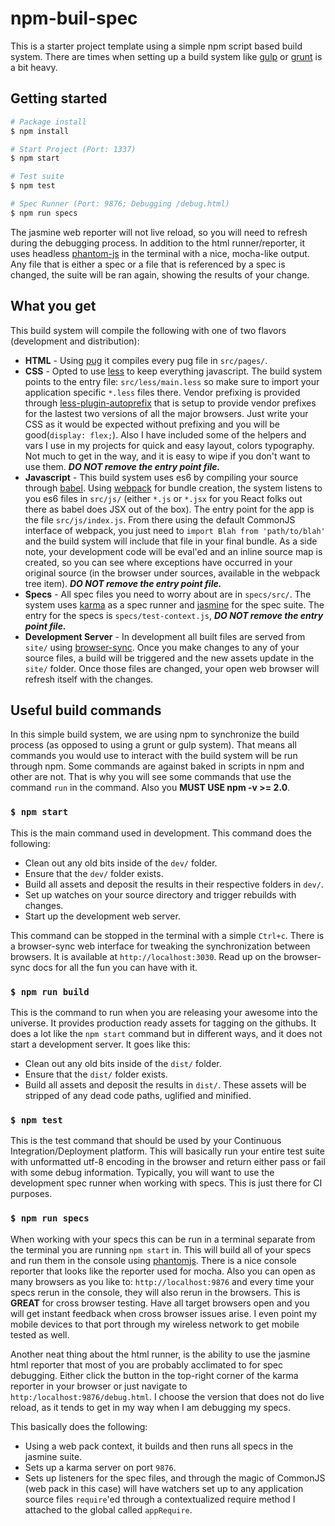 # npm-buil-spec

This is a starter project template using a simple npm script based build system.
There are times when setting up a build system like [gulp](http://gulpjs.com/)
or [grunt](http://gruntjs.com/) is a bit heavy.

## Getting started

```bash
# Package install
$ npm install

# Start Project (Port: 1337)
$ npm start

# Test suite
$ npm test

# Spec Runner (Port: 9876; Debugging /debug.html)
$ npm run specs
```

The jasmine web reporter will not live reload, so you will need to refresh during the debugging process. In addition to the html runner/reporter, it uses headless [phantom-js](http://phantomjs.org/) in the terminal with a nice, mocha-like output. Any file that is either a spec or a file that is referenced by a spec is changed, the suite will be ran again, showing the results of your change.

## What you get
This build system will compile the following with one of two flavors (development and distribution):

* **HTML** - Using [pug](http://pug-lang.com/) it compiles every pug file in `src/pages/`.
* **CSS** - Opted to use [less](http://lesscss.org/) to keep everything javascript. The build system points to the entry file: `src/less/main.less` so make sure to import your application specific `*.less` files there. Vendor prefixing is provided through [less-plugin-autoprefix](https://github.com/less/less-plugin-autoprefix) that is setup to provide vendor prefixes for the lastest two versions of all the major browsers. Just write your CSS as it would be expected without prefixing and you will be good(`display: flex;`). Also I have included some of the helpers and vars I use in my projects for quick and easy layout, colors typography. Not much to get in the way, and it is easy to wipe if you don't want to use them.  ***DO NOT remove the entry point file.***
* **Javascript** - This build system uses es6 by compiling your source through [babel](https://babeljs.io/). Using [webpack](http://webpack.github.io/) for bundle creation, the system listens to you es6 files in `src/js/` (either `*.js` or `*.jsx` for you React folks out there as babel does JSX out of the box). The entry point for the app is the file `src/js/index.js`. From there using the default CommonJS interface of webpack, you just need to `import Blah from 'path/to/blah'` and the build system will include that file in your final bundle. As a side note, your development code will be eval'ed and an inline source map is created, so you can see where exceptions have occurred in your original source (in the browser under sources, available in the webpack tree item). ***DO NOT remove the entry point file.***
* **Specs** - All spec files you need to worry about are in `specs/src/`. The system uses [karma](http://karma-runner.github.io/0.12/index.html) as a spec runner and [jasmine](https://jasmine.github.io/2.3/introduction.html) for the spec suite. The entry for the specs is `specs/test-context.js`, ***DO NOT remove the entry point file.***
* **Development Server** - In development all built files are served from `site/` using [browser-sync](http://www.browsersync.io/). Once you make changes to any of your source files, a build will be triggered and the new assets update in the `site/` folder. Once those files are changed, your open web browser will refresh itself with the changes.

## Useful build commands
In this simple build system, we are using npm to synchronize the build process (as opposed to using a grunt or gulp system). That means all commands you would use to interact with the build system will be run through npm. Some commands are against baked in scripts in npm and other are not. That is why you will see some commands that use the command `run` in the command. Also you **MUST USE npm -v >= 2.0**.

### `$ npm start`
This is the main command used in development. This command does the following:

* Clean out any old bits inside of the `dev/` folder.
* Ensure that the `dev/` folder exists.
* Build all assets and deposit the results in their respective folders in `dev/`.
* Set up watches on your source directory and trigger rebuilds with changes.
* Start up the development web server.

This command can be stopped in the terminal with a simple `Ctrl+c`. There is a browser-sync web interface for tweaking the synchronization between browsers. It is available at `http://localhost:3030`. Read up on the browser-sync docs for all the fun you can have with it.

### `$ npm run build`
This is the command to run when you are releasing your awesome into the universe. It provides production ready assets for tagging on the githubs. It does a lot like the `npm start` command but in different ways, and it does not start a development server. It goes like this:

* Clean out any old bits inside of the `dist/` folder.
* Ensure that the `dist/` folder exists.
* Build all assets and deposit the results in `dist/`. These assets will be stripped of any dead code paths, uglified and minified.

### `$ npm test`
This is the test command that should be used by your Continuous Integration/Deployment platform. This will basically run your entire test suite with unformatted utf-8 encoding in the browser and return either pass or fail with some debug information. Typically, you will want to use the development spec runner when working with specs. This is just there for CI purposes.

### `$ npm run specs`
When working with your specs this can be run in a terminal separate from the terminal you are running `npm start` in. This will build all of your specs and run them in the console using [phantomjs](http://phantomjs.org/). There is a nice console reporter that looks like the reporter used for mocha. Also you can open as many browsers as you like to: `http://localhost:9876` and every time your specs rerun in the console, they will also rerun in the browsers. This is **GREAT** for cross browser testing. Have all target browsers open and you will get instant feedback when cross browser issues arise. I even point my mobile devices to that port through my wireless network to get mobile tested as well.

Another neat thing about the html runner, is the ability to use the jasmine html reporter that most of you are probably acclimated to for spec debugging. Either click the button in the top-right corner of the karma reporter in your browser or just navigate to `http:/localhost:9876/debug.html`. I choose the version that does not do live reload, as it tends to get in my way when I am debugging my specs.

This basically does the following:

* Using a web pack context, it builds and then runs all specs in the jasmine suite.
* Sets up a karma server on port `9876`.
* Sets up listeners for the spec files, and through the magic of CommonJS (web pack in this case) will have watchers set up to any application source files `require`'ed through a contextualized require method I attached to the global called `appRequire`.
